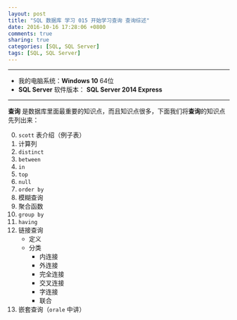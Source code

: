 ```yaml
---
layout: post
title: "SQL 数据库 学习 015 开始学习查询 查询综述"
date: 2016-10-16 17:28:06 +0800
comments: true
sharing: true
categories: [SQL, SQL Server]
tags: [SQL, SQL Server]
---
```




---

* 我的电脑系统：**Windows  10** 64位
* **SQL Server** 软件版本： **SQL Server 2014 Express**

---


**查询** 是数据库里面最重要的知识点，而且知识点很多，下面我们将**查询**的知识点先列出来：

0. `scott` 表介绍（例子表）
1. 计算列
2. `distinct`
3. `between`
4. `in`
5. `top`
6. `null`
7. `order by`
8. 模糊查询
9. 聚合函数
10. `group by`
11. `having`
12. 链接查询
	* 定义
	* 分类
		* 内连接
		* 外连接
		* 完全连接
		* 交叉连接
		* 字连接
		* 联合
13. 嵌套查询（`orale` 中讲）


